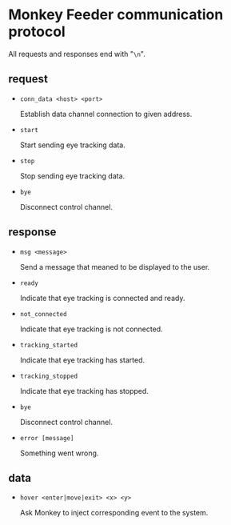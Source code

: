 # Monkey Feeder communication protocol

All requests and responses end with "`\n`".

## request

- `conn_data <host> <port>`

	Establish data channel connection to given address.

- `start`

	Start sending eye tracking data.

- `stop`

	Stop sending eye tracking data.

- `bye`

	Disconnect control channel.

## response

- `msg <message>`

	Send a message that meaned to be displayed to the user.

- `ready`

	Indicate that eye tracking is connected and ready.

- `not_connected`

	Indicate that eye tracking is not connected.

- `tracking_started`

	Indicate that eye tracking has started.

- `tracking_stopped`

	Indicate that eye tracking has stopped.

- `bye`

	Disconnect control channel.

- `error [message]`

	Something went wrong.

## data

- `hover <enter|move|exit> <x> <y>`

	Ask Monkey to inject corresponding event to the system.
